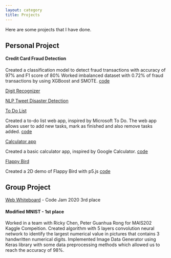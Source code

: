 ```yaml
---
layout: category
title: Projects
---
```

Here are some projects that I have done. 
## Personal Project

#### Credit Card Fraud Detection
Created a classification model to detect fraud transactions with accuracy of 97% and F1 score of 80%
Worked imbalanced dataset with 0.72% of fraud transactions by using XGBoost and SMOTE. [code](https://github.com/mytran2111/Credit_card_fraud_detection)

[Digit Recognizer](https://mytran2111.github.io/DigitRecognizer_web_demo/)

[NLP Tweet Disaster Detection]()

[To Do List](https://mytran2111.github.io/to_do_list/)

Created a to-do list web app, inspired by Microsoft To Do. The web app allows user to add new tasks, mark as finished and also remove tasks added. [code](https://github.com/mytran2111/to_do_list)


[Calculator app](https://mytran2111.github.io/calculator_app/)

Created a basic calculator app, inspired by Google Calculator. [code](https://github.com/mytran2111/calculator_app)


[Flappy Bird](https://mytran2111.github.io/flappy_bird/)

Created a 2D demo of Flappy Bird with p5.js [code](https://github.com/mytran2111/flappy_bird)


## Group Project

[Web Whiteboard](https://mytran2111.github.io/Code-Jam-2020/) - Code Jam 2020 3rd place



#### Modified MNIST - 1st place 
Worked in a team with Ricky Chen, Peter Guanhua Rong for MAIS202 Kaggle Compeition. 
Created algorithm with 5 layers convolution neural network to identify the largest numerical value in pictures that contains 3 handwritten numerical digits. 
Implemented Image Data Generator using Keras library with some data preprocessing methods which allowed us to reach the accuracy of 98%. 


